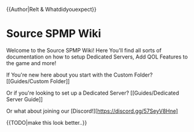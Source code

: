 {{Author|Relt & Whatdidyouexpect}}
# Source SPMP Wiki

Welcome to the Source SPMP Wiki! Here You'll find all sorts of documentation on how to setup Dedicated Servers, Add QOL Features to the game and more!

If You're new here about you start with the Custom Folder? [[Guides/Custom Folder]]

Or if you're looking to set up a Dedicated Server? [[Guides/Dedicated Server Guide]]

Or what about joining our [Discord!][https://discord.gg/57SeyV8Hne]

{{TODO|make this look better..}}
